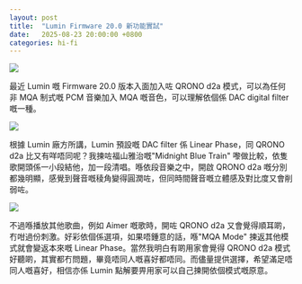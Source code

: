 ```yaml
---
layout: post
title:  "Lumin Firmware 20.0 新功能實試"
date:   2025-08-23 20:00:00 +0800
categories: hi-fi
---
```

![](https://pub-8c1ddb5aa2ec46d28f40b4295cf14b39.r2.dev/2025/08/5407a168516761082873c2c73307c8a0.jpeg)

最近 Lumin 嘅 Firmware 20.0 版本入面加入咗 QRONO d2a 模式，可以為任何非 MQA 制式嘅 PCM 音樂加入 MQA 嘅音色，可以理解依個係 DAC digital filter 嘅一種。

![](https://pub-8c1ddb5aa2ec46d28f40b4295cf14b39.r2.dev/2025/08/22be5e09a6075250544cfafadba44210.jpeg)

根據 Lumin 廠方所講，Lumin 預設嘅 DAC filter 係 Linear Phase，同 QRONO d2a 比又有咩唔同呢？我揀咗福山雅治嘅"Midnight Blue Train" 嚟做比較，依隻歌開頭係一小段結他，加一段清唱。喺依段音樂之中，開啟 QRONO d2a 嘅分別都幾明顯，感覺到聲音嘅稜角變得圓潤咗，但同時間聲音嘅立體感及對比度又會削弱咗。

![](https://pub-8c1ddb5aa2ec46d28f40b4295cf14b39.r2.dev/2025/08/8dbca9b553401100c906b4b1537307f8.jpeg)

不過喺播放其他歌曲，例如 Aimer 嘅歌時，開咗 QRONO d2a 又會覺得順耳啲，冇咁過份刺激。好彩依個係選項，如果唔鍾意的話，喺"MQA Mode" 揀返其他模式就會變返本來嘅 Linear Phase。當然我明白有啲用家會覺得 QRONO d2a 模式好聽啲，其實都冇問題，畢竟唔同人嘅喜好都唔同。而儘量提供選擇，希望滿足唔同人嘅喜好，相信亦係 Lumin 點解要畀用家可以自己揀開依個模式嘅原意。